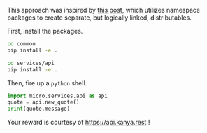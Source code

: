 This approach was inspired by [this post](https://medium.com/@jherreras/python-microlibs-5be9461ad979),
which utilizes namespace packages to create separate, but logically linked, distributables.

First, install the packages.

```bash
cd common
pip install -e .

cd services/api
pip install -e .
```

Then, fire up a `python` shell.

```python
import micro.services.api as api
quote = api.new_quote()
print(quote.message)
```

Your reward is courtesy of https://api.kanya.rest !
